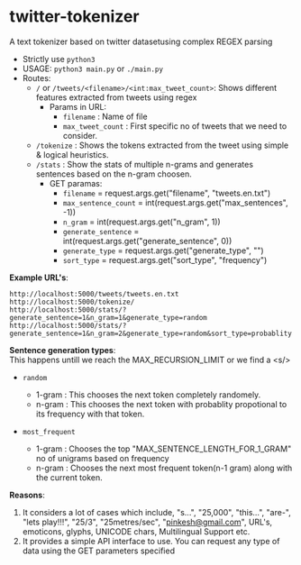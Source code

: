 # twitter-tokenizer
A text tokenizer based on twitter datasetusing complex REGEX parsing

- Strictly use `python3`
- USAGE: `python3 main.py` or `./main.py`
- Routes:
  - `/` or `/tweets/<filename>/<int:max_tweet_count>`: Shows different features extracted from tweets using regex
    - Params in URL:
      - `filename` : Name of file
      - `max_tweet_count` : First specific no of tweets that we need to consider.
  - `/tokenize` : Shows the tokens extracted from the tweet using simple & logical heuristics.
  - `/stats` : Show the stats of multiple n-grams and generates sentences based on the n-gram choosen.
    - GET paramas:
      - `filename`            = request.args.get("filename", "tweets.en.txt")
      - `max_sentence_count`  = int(request.args.get("max_sentences", -1))
      - `n_gram`              = int(request.args.get("n_gram", 1))
      - `generate_sentence`   = int(request.args.get("generate_sentence", 0))
      - `generate_type`       = request.args.get("generate_type", "")
      - `sort_type`           = request.args.get("sort_type", "frequency")


**Example URL's**:  
```
http://localhost:5000/tweets/tweets.en.txt  
http://localhost:5000/tokenize/  
http://localhost:5000/stats/?generate_sentence=1&n_gram=1&generate_type=random  
http://localhost:5000/stats/?generate_sentence=1&n_gram=2&generate_type=random&sort_type=probablity  
```

**Sentence generation types**:  
This happens untill we reach the MAX_RECURSION_LIMIT or we find a \<s/\>
- `random`
  - 1-gram : This chooses the next token completely randomely.
  - n-gram : This chooses the next token with probablity propotional to its frequency with that token.

- `most_frequent`
  - 1-gram : Chooses the top "MAX_SENTENCE_LENGTH_FOR_1_GRAM" no of unigrams based on frequency
  - n-gram : Chooses the next most frequent token(n-1 gram) along with the current token.

**Reasons**:  
1. It considers a lot of cases which include, "s...", "25,000", "this...", "are-", "lets play!!!", "25/3", "25metres/sec", "pinkesh@gmail.com", URL's, emoticons, glyphs, UNICODE chars, Multilingual Support etc.  
2. It provides a simple API interface to use. You can request any type of data using the GET parameters specified  
